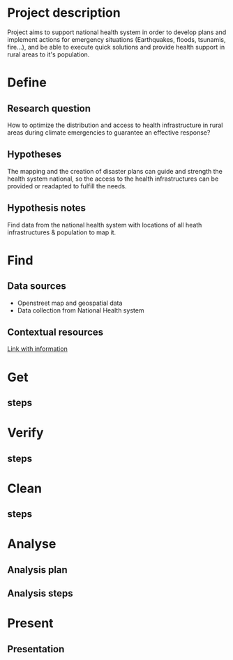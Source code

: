 # Project description
Project aims to support national health system in order to develop plans and implement actions for emergency situations (Earthquakes, floods, tsunamis, fire...), and be able to execute quick solutions and provide health support in rural areas to it's population. 
# Define
## Research question
How to optimize the distribution and access to health infrastructure in rural areas during climate emergencies to guarantee an effective response?
## Hypotheses
The mapping and the creation of disaster plans can guide and strength the health system national, so the access to the health infrastructures can be provided or readapted to fulfill the needs.
## Hypothesis notes
Find data from the national health system with locations of all heath infrastructures & population to map it. 
# Find	
## Data sources
* Openstreet map and geospatial data
* Data collection from National Health system
## Contextual resources
[Link with information](https://www.ncbi.nlm.nih.gov/pmc/articles/PMC8555362/)
# Get
## steps
# Verify
## steps
# Clean
## steps
# Analyse
## Analysis plan
## Analysis steps
# Present
## Presentation
